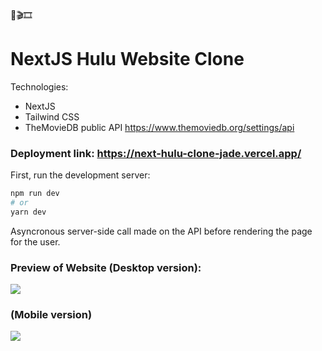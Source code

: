 🍿🎬🎞

# NextJS Hulu Website Clone 

Technologies:
- NextJS
- Tailwind CSS
- TheMovieDB public API https://www.themoviedb.org/settings/api
### Deployment link: https://next-hulu-clone-jade.vercel.app/
First, run the development server:

```bash
npm run dev
# or
yarn dev
```

Asyncronous server-side call made on the API before rendering the page for the user.

### Preview of Website (Desktop version): 
<img src="https://i.imgur.com/E10BJRD.png"></img>

### (Mobile version) 
<img src="blob:https://imgur.com/ad948f3c-c17f-409b-9c95-3bd15479f5cc"></img>
